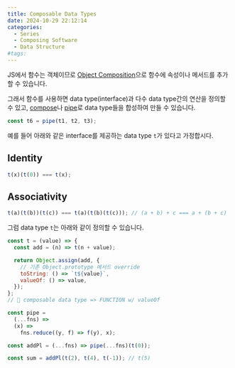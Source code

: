 ```yaml
---
title: Composable Data Types
date: 2024-10-29 22:12:14
categories:
  - Series
  - Composing Software
  - Data Structure
#tags:
---
```

JS에서 함수는 객체이므로 [Object Composition](../../concepts/object-composition)으로 함수에 속성이나 메서드를 추가할 수 있습니다.

그래서 함수를 사용하면 data type(interface)과 다수 data type간의 연산을 정의할 수 있고, [compose](../../concepts/curry-function#compose)나 [pipe](../../concepts/curry-function#pipe)로 data type들을 합성하여 만들 수 있습니다.

```js
const t6 = pipe(t1, t2, t3);
```

예를 들어 아래와 같은 interface를 제공하는 data type `t`가 있다고 가정합시다.

## Identity

```js
t(x)(t(0)) === t(x);
```

## Associativity

```js
t(a)(t(b))(t(c)) === t(a)(t(b)(t(c))); // (a + b) + c === a + (b + c)
```

그럼 data type `t`는 아래와 같이 정의할 수 있습니다.

```js
const t = (value) => {
  const add = (n) => t(n + value);

  return Object.assign(add, {
    // 기존 Object.prototype 메서드 override
    toString: () => `t${value}`,
    valueOf: () => value,
  });
};
// 🙌 composable data type => FUNCTION w/ valueOf
```

```js
const pipe =
  (...fns) =>
  (x) =>
    fns.reduce((y, f) => f(y), x);

const addPl = (...fns) => pipe(...fns)(t(0));

const sum = addPl(t(2), t(4), t(-1)); // t(5)
```
